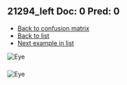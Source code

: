 ## 21294_left Doc: 0 Pred: 0
- [Back to confusion matrix](https://github.com/juliandewit/kaggle_retinopathy/blob/master/matrix.md)
- [Back to list](https://github.com/juliandewit/kaggle_retinopathy/blob/master/lists/00/list.md)
- [Next example in list](https://github.com/juliandewit/kaggle_retinopathy/blob/master/lists/00/21/21296_left.md)

![Eye](https://retinopaty.blob.core.windows.net/size1024/21294_left_0.jpeg)

### 

![Eye]()
